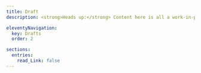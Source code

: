 ```yaml
---
title: Draft
description: <strong>Heads up:</strong> Content here is all a work-in-progress

eleventyNavigation:
  key: Drafts
  order: 2

sections: 
  entries:
    read_Link: false
---
```

